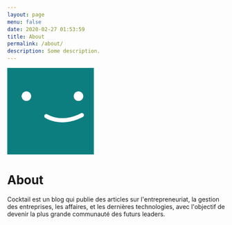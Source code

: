 ```yaml
---
layout: page
menu: false
date: 2020-02-27 01:53:59
title: About
permalink: /about/
description: Some description.
---
```

<img class="img-rounded" src="/assets/img/uploads/profile.png" alt="Thiago Rossener" width="200">

# About

<!--StartFragment-->

Cocktail est un blog qui publie des articles sur l'entrepreneuriat, la gestion des entreprises, les affaires, et les dernières technologies, avec l'objectif de devenir la plus grande communauté des futurs leaders.

<!--EndFragment-->